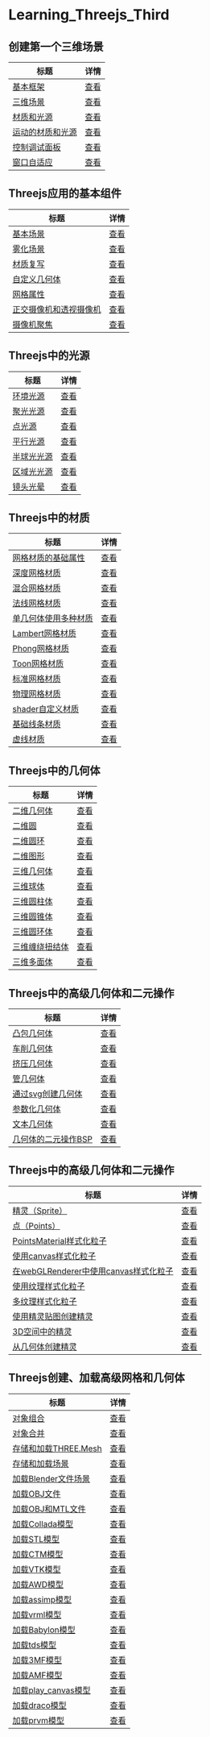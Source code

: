 # Learning_Threejs_Third



## 创建第一个三维场景 
| 标题                                                          | 详情                                           |
| ------------------------------------------------------------- | ---------------------------------------------- |
| [基本框架](./01_basic_skeleton/index.html)                    | [查看](./01_basic_skeleton/main.js)            |
| [三维场景](./02_first_scene/index.html)                       | [查看](./02_first_scene/main.js)               |
| [材质和光源](./03_materials_light/index.html)                 | [查看](./03_materials_light/main.js)           |
| [运动的材质和光源](./04_materials_light_animation/index.html) | [查看](./04_materials_light_animation/main.js) |
| [控制调试面板](./05_control_gui/index.html)                   | [查看](./05_control_gui/main.js)               |
| [窗口自适应](./06_resize_screen/index.html)                   | [查看](./06_resize_screen/main.js)             |

[/placeholder]:p

## Threejs应用的基本组件
| 标题                                                   | 详情                                  |
| ------------------------------------------------------ | ------------------------------------- |
| [基本场景](./07_basic_scene/index.html)                | [查看](./07_basic_scene/main.js)      |
| [雾化场景](./08_foggy_scene/index.html)                | [查看](./08_foggy_scene/main.js)      |
| [材质复写](./09_forced_materials/index.html)           | [查看](./09_forced_materials/main.js) |
| [自定义几何体](./10_custom_geometry/index.html)        | [查看](./10_custom_geometry/main.js)  |
| [网格属性](./11_mesh_properties/index.html)            | [查看](./11_mesh_properties/main.js)  |
| [正交摄像机和透视摄像机](./12_both_cameras/index.html) | [查看](./12_both_cameras/main.js)     |
| [摄像机聚焦](./13_cameras_lookat/index.html)           | [查看](./13_cameras_lookat/main.js)   |

[/placeholder]:p

## Threejs中的光源
| 标题                                           | 详情                                   |
| ---------------------------------------------- | -------------------------------------- |
| [环境光源](./14_ambient_light/index.html)      | [查看](./14_ambient_light/main.js)     |
| [聚光光源](./15_spot_light/index.html)         | [查看](./15_spot_light/main.js)        |
| [点光源](./16_point_light/index.html)          | [查看](./16_point_light/main.js)       |
| [平行光源](./17_directional_light/index.html)  | [查看](./17_directional_light/main.js) |
| [半球光光源](./18_hemisphere_light/index.html) | [查看](./18_hemisphere_light/main.js)  |
| [区域光光源](./19_area_light/index.html)       | [查看](./19_area_light/main.js)        |
| [镜头光晕](./20_lensflares/index.html)         | [查看](./20_lensflares/main.js)        |

[/placeholder]:p

## Threejs中的材质
| 标题                                                       | 详情                                        |
| ---------------------------------------------------------- | ------------------------------------------- |
| [网格材质的基础属性](./21_basic_mesh/index.html)           | [查看](./21_basic_mesh/main.js)             |
| [深度网格材质](./22_depth_material/index.html)             | [查看](./22_depth_material/main.js)         |
| [混合网格材质](./23_conbined_material/index.html)          | [查看](./23_conbined_material/main.js)      |
| [法线网格材质](./24_mesh_normal_material/index.html)       | [查看](./24_mesh_normal_material/main.js)   |
| [单几何体使用多种材质](./25_mesh_face_material/index.html) | [查看](./25_mesh_face_material/main.js)     |
| [Lambert网格材质](./26_mesh_lambert_material/index.html)   | [查看](./26_mesh_lambert_material/main.js)  |
| [Phong网格材质](./27_mesh_phong_material/index.html)       | [查看](./27_mesh_phong_material/main.js)    |
| [Toon网格材质](./28_mesh_toon_material/index.html)         | [查看](./28_mesh_toon_material/main.js)     |
| [标准网格材质](./28_mesh_toon_material/index.html)         | [查看](./29_mesh_standard_material/main.js) |
| [物理网格材质](./30_mesh_physical_material/index.html)     | [查看](./30_mesh_physical_material/main.js) |
| [shader自定义材质](./31_shader_material/index.html)        | [查看](./31_shader_material/main.js)        |
| [基础线条材质](./32_line_material/index.html)              | [查看](./32_line_material/main.js)          |
| [虚线材质](./33_line_material_dashed/index.html)           | [查看](./33_line_material_dashed/main.js)   |

[/placeholder]:p

## Threejs中的几何体
| 标题                                                             | 详情                                                |
| ---------------------------------------------------------------- | --------------------------------------------------- |
| [二维几何体](./34_basic_2d_geometries_plane/index.html)          | [查看](./34_basic_2d_geometries_plane/main.js)      |
| [二维圆](./35_basic_2d_geometries_circle/index.html)             | [查看](./35_basic_2d_geometries_circle/main.js)     |
| [二维圆环](./36_basic_2d_geometries_ring/index.html)             | [查看](./36_basic_2d_geometries_ring/main.js)       |
| [二维图形](./37_basic_2d_geometries_shape/index.html)            | [查看](./37_basic_2d_geometries_shape/main.js)      |
| [三维几何体](./38_basic_3d_geometries_cube/index.html)           | [查看](./38_basic_3d_geometries_cube/main.js)       |
| [三维球体](./39_basic_3d_geometries_sphere/index.html)           | [查看](./39_basic_3d_geometries_sphere/main.js)     |
| [三维圆柱体](./40_basic_3d_geometries_cylinder/index.html)       | [查看](./40_basic_3d_geometries_cylinder/main.js)   |
| [三维圆锥体](./41_basic_3d_geometries_cone/index.html)           | [查看](./41_basic_3d_geometries_cone/main.js)       |
| [三维圆环体](./42_basic_3d_geometries_torus/index.html)          | [查看](./42_basic_3d_geometries_torus/main.js)      |
| [三维缠绕扭结体](./43_basic_3d_geometries_torus_knot/index.html) | [查看](./43_basic_3d_geometries_torus_knot/main.js) |
| [三维多面体](./44_basic_3d_geometries_polyhedron/index.html)     | [查看](./44_basic_3d_geometries_polyhedron/main.js) |

[/placeholder]:p

## Threejs中的高级几何体和二元操作
| 标题                                                                 | 详情                                                       |
| -------------------------------------------------------------------- | ---------------------------------------------------------- |
| [凸包几何体](./45_advanced_geometries_convexGeometries/index.html)   | [查看](./45_advanced_geometries_convexGeometries/main.js)  |
| [车削几何体](./46_advanced_geometries_latheGeometries/index.html)    | [查看](./46_advanced_geometries_latheGeometries/main.js)   |
| [挤压几何体](./47_advanced_geometries_extrudeGeometries/index.html)  | [查看](./47_advanced_geometries_extrudeGeometries/main.js) |
| [管几何体](./48_advanced_geometries_tubeGeometries/index.html)       | [查看](./48_advanced_geometries_tubeGeometries/main.js)    |
| [通过svg创建几何体](./49_advanced_geometries_extrude_svg/index.html) | [查看](./49_advanced_geometries_extrude_svg/main.js)       |
| [参数化几何体](./50_advanced_geometries_parametric/index.html)       | [查看](./50_advanced_geometries_parametric/main.js)        |
| [文本几何体](./51_advanced_geometries_text/index.html)               | [查看](./51_advanced_geometries_text/main.js)              |
| [几何体的二元操作BSP](./52_binary_operations/index.html)             | [查看](./52_binary_operations/main.js)                     |

[/placeholder]:p

## Threejs中的高级几何体和二元操作
| 标题                                                                                | 详情                                                   |
| ----------------------------------------------------------------------------------- | ------------------------------------------------------ |
| [精灵（Sprite）](./53_sprites/index.html)                                           | [查看](./53_sprites/main.js)                           |
| [点（Points）](./54_points/index.html)                                              | [查看](./54_points/main.js)                            |
| [PointsMaterial样式化粒子](./55_basic_point_cloud/index.html)                       | [查看](./55_basic_point_cloud/main.js)                 |
| [使用canvas样式化粒子](./56_program_based_sprites/index.html)                       | [查看](./56_program_based_sprites/main.js)             |
| [在webGLRenderer中使用canvas样式化粒子](./57_program_based_points_webgl/index.html) | [查看](./57_program_based_points_webgl/main.js)        |
| [使用纹理样式化粒子](./58_rainy_scene/index.html)                                   | [查看](./58_rainy_scene/main.js)                       |
| [多纹理样式化粒子](./59_snowy_scene/index.html)                                     | [查看](./59_snowy_scene/main.js)                       |
| [使用精灵贴图创建精灵](./60_sprites/index.html)                                     | [查看](./60_sprites/main.js)                           |
| [3D空间中的精灵](./61_sprites_3D/index.html)                                        | [查看](./61_sprites_3D/main.js)                        |
| [从几何体创建精灵](./62_create_particle_system_from_model)                          | [查看](./62_create_particle_system_from_model/main.js) |

[/placeholder]:p

## Threejs创建、加载高级网格和几何体
| 标题                                      | 详情                         |
| ----------------------------------------- | ---------------------------- |
| [对象组合](./63_grouping/index.html) | [查看](./63_grouping/main.js) |
| [对象合并](./64_merging/index.html) | [查看](./64_merging/main.js) |
| [存储和加载THREE.Mesh](./65_load_save_json_object/index.html) | [查看](./65_load_save_json_object/main.js) |
| [存储和加载场景](./66_load_save_json_scene/index.html) | [查看](./66_load_save_json_scene/main.js) |
| [加载Blender文件场景](./67_blender_from_json/index.html) | [查看](./67_blender_from_json/main.js) |
| [加载OBJ文件](./68_load_obj/index.html) | [查看](./68_load_obj/main.js) |
| [加载OBJ和MTL文件](./69_load_obj_mtl/index.html) | [查看](./69_load_obj_mtl/main.js) |
| [加载Collada模型](./70_load_collada/index.html) | [查看](./70_load_collada/main.js) |
| [加载STL模型](./71_load_stl/index.html) | [查看](./71_load_stl/main.js) |
| [加载CTM模型](./72_load_ctm/index.html) | [查看](./72_load_ctm/main.js) |
| [加载VTK模型](./73_load_vtk/index.html) | [查看](./73_load_vtk/main.js) |
| [加载AWD模型](./74_load_awd/index.html) | [查看](./74_load_awd/main.js) |
| [加载assimp模型](./75_load_assimp/index.html) | [查看](./75_load_assimp/main.js) |
| [加载vrml模型](./76_load_vrml/index.html) | [查看](./76_load_vrml/main.js) |
| [加载Babylon模型](./77_load_babylon/index.html) | [查看](./77_load_babylon/main.js) |
| [加载tds模型](./78_load_tds/index.html) | [查看](./78_load_tds/main.js) |
| [加载3MF模型](./79_load_3MF/index.html) | [查看](./79_load_3MF/main.js) |
| [加载AMF模型](./80_load_amf/index.html) | [查看](./80_load_amf/main.js) |
| [加载play_canvas模型](./81_load_play_canvas/index.html) | [查看](./81_load_play_canvas/main.js) |
| [加载draco模型](./82_load_draco/index.html) | [查看](./82_load_draco/main.js) |
| [加载prvm模型](./83_load_prvm/index.html) | [查看](./83_load_prvm/main.js) |

[/placeholder]:p